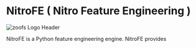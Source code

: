 # NitroFE ( Nitro Feature Engineering )

![zoofs Logo Header](https://github.com/NITRO-AI/NitroFE/tree/main/asserts/NitroFE-logos.jpeg)

NitroFE is a Python feature engineering engine. NitroFE provides  
